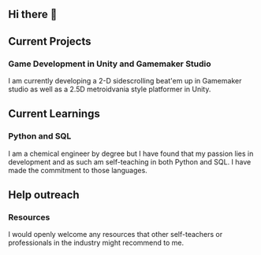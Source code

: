 ## Hi there 👋

## Current Projects

### Game Development in Unity and Gamemaker Studio

I am currently developing a 2-D sidescrolling beat'em up in Gamemaker studio as well as a 2.5D metroidvania style platformer in Unity.

## Current Learnings

### Python and SQL

I am a chemical engineer by degree but I have found that my passion lies in development and as such am self-teaching in both Python and SQL. I have made the commitment to those languages.

## Help outreach

### Resources

I would openly welcome any resources that other self-teachers or professionals in the industry might recommend to me. 

<!--
**j-alejandro-lopez/j-alejandro-lopez** is a ✨ _special_ ✨ repository because its `README.md` (this file) appears on your GitHub profile.

Here are some ideas to get you started:

- 🔭 I’m currently working on ...
- 🌱 I’m currently learning ...
- 👯 I’m looking to collaborate on ...
- 🤔 I’m looking for help with ...
- 💬 Ask me about ...
- 📫 How to reach me: ...
- 😄 Pronouns: ...
- ⚡ Fun fact: ...
-->
